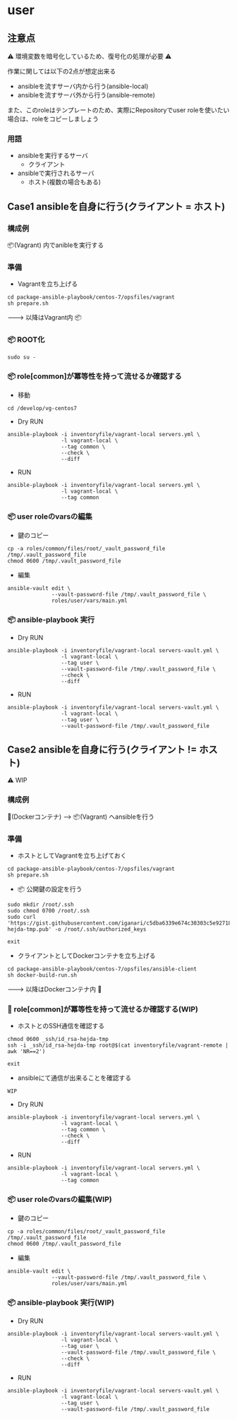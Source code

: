 # user

## 注意点

:warning: 環境変数を暗号化しているため、復号化の処理が必要 :warning:

作業に関しては以下の2点が想定出来る

+ ansibleを流すサーバ内から行う(ansible-local)
+ ansibleを流すサーバ外から行う(ansible-remote)

また、このroleはテンプレートのため、実際にRepositoryでuser roleを使いたい場合は、roleをコピーしましょう

### 用語

+ ansibleを実行するサーバ
    + クライアント
+ ansibleで実行されるサーバ
    + ホスト(複数の場合もある)

## Case1 ansibleを自身に行う(クライアント = ホスト)

### 構成例

:package:(Vagrant) 内でanibleを実行する

### 準備

+ Vagrantを立ち上げる

```
cd package-ansible-playbook/centos-7/opsfiles/vagrant
sh prepare.sh
```

---> 以降はVagrant内 :package:

### :package: ROOT化

```
sudo su -
```

### :package: role[common]が冪等性を持って流せるか確認する

+ 移動

```
cd /develop/vg-centos7
```

+ Dry RUN

```
ansible-playbook -i inventoryfile/vagrant-local servers.yml \
                 -l vagrant-local \
                 --tag common \
                 --check \
                 --diff
```

+ RUN

```
ansible-playbook -i inventoryfile/vagrant-local servers.yml \
                 -l vagrant-local \
                 --tag common 
```


### :package: user roleのvarsの編集

+ 鍵のコピー

```
cp -a roles/common/files/root/_vault_password_file /tmp/.vault_password_file
chmod 0600 /tmp/.vault_password_file
```

+ 編集

```
ansible-vault edit \
              --vault-password-file /tmp/.vault_password_file \
              roles/user/vars/main.yml
```

### :package: ansible-playbook 実行

+ Dry RUN

```
ansible-playbook -i inventoryfile/vagrant-local servers-vault.yml \
                 -l vagrant-local \
                 --tag user \
                 --vault-password-file /tmp/.vault_password_file \
                 --check \
                 --diff
```

+ RUN

```
ansible-playbook -i inventoryfile/vagrant-local servers-vault.yml \
                 -l vagrant-local \
                 --tag user \
                 --vault-password-file /tmp/.vault_password_file
```


## Case2 ansibleを自身に行う(クライアント != ホスト)

:warning: WIP

### 構成例

:whale:(Dockerコンテナ) --> :package:(Vagrant) へansibleを行う

### 準備

+ ホストとしてVagrantを立ち上げておく

```
cd package-ansible-playbook/centos-7/opsfiles/vagrant
sh prepare.sh
```

+ :package: 公開鍵の設定を行う

```
sudo mkdir /root/.ssh
sudo chmod 0700 /root/.ssh
sudo curl 'https://gist.githubusercontent.com/iganari/c5dba6339e674c30303c5e92718e5a30/raw/9ad5f6c99717a7839b65d81c6a631e866c939892/id_rsa-hejda-tmp.pub' -o /root/.ssh/authorized_keys
```
```
exit
```

+ クライアントとしてDockerコンテナを立ち上げる

```
cd package-ansible-playbook/centos-7/opsfiles/ansible-client
sh docker-build-run.sh
```

---> 以降はDockerコンテナ内 :whale:


### :whale: role[common]が冪等性を持って流せるか確認する(WIP)

+ ホストとのSSH通信を確認する

```
chmod 0600 _ssh/id_rsa-hejda-tmp
ssh -i _ssh/id_rsa-hejda-tmp root@$(cat inventoryfile/vagrant-remote | awk 'NR==2')
```
```
exit
```

+ ansibleにて通信が出来ることを確認する

```
WIP
```

+ Dry RUN

```
ansible-playbook -i inventoryfile/vagrant-local servers.yml \
                 -l vagrant-local \
                 --tag common \
                 --check \
                 --diff
```

+ RUN

```
ansible-playbook -i inventoryfile/vagrant-local servers.yml \
                 -l vagrant-local \
                 --tag common 
```


### :package: user roleのvarsの編集(WIP)

+ 鍵のコピー

```
cp -a roles/common/files/root/_vault_password_file /tmp/.vault_password_file
chmod 0600 /tmp/.vault_password_file
```

+ 編集

```
ansible-vault edit \
              --vault-password-file /tmp/.vault_password_file \
              roles/user/vars/main.yml
```

### :package: ansible-playbook 実行(WIP)

+ Dry RUN

```
ansible-playbook -i inventoryfile/vagrant-local servers-vault.yml \
                 -l vagrant-local \
                 --tag user \
                 --vault-password-file /tmp/.vault_password_file \
                 --check \
                 --diff
```

+ RUN

```
ansible-playbook -i inventoryfile/vagrant-local servers-vault.yml \
                 -l vagrant-local \
                 --tag user \
                 --vault-password-file /tmp/.vault_password_file
```
